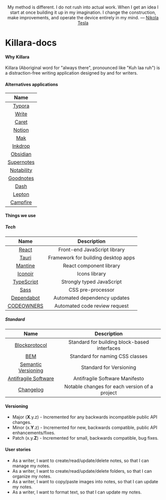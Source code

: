 <p align="center">My method is different. I do not rush into actual work. When I get an idea I start at once building it up in my imagination. I change the construction, make improvements, and operate the device entirely in my mind. ― <a href="https://www.goodreads.com/quotes/7143950-my-method-is-different-i-do-not-rush-into-actual">Nikola Tesla</a> </p>

# Killara-docs

#### Why Killara
Killara (Aboriginal word for "always there", pronounced like "Kuh laa ruh") is a distraction-free writing application designed by and for writers.


#### Alternatives applications

| Name                                          |
| :---:                                         |
| [Typora](https://typora.io/)                  |
| [Write](https://write.as/)                    |
| [Caret](https://caret.io/)                    |
| [Notion](https://www.notion.so/)              |
| [Mak](https://inns.studio/mak)                | 
| [Inkdrop](https://www.inkdrop.app/)           |
| [Obsidian](https://obsidian.md/)              |
| [Supernotes](https://supernotes.app/)         |
| [Notability](https://notability.com/)         |
| [Goodnotes](https://www.goodnotes.com/)       |
| [Dash](https://kapeli.com/dash)               |
| [Lepton](https://hackjutsu.com/Lepton/)       |
| [Campfire](https://www.campfirewriting.com/)  |

#### Things we use

##### Tech

| Name                                                                                                                                                                  | Description                                   |
| :---:                                                                                                                                                                 | :---:                                         |
| [React](https://reactjs.org/)                                                                                                                                         | Front-end JavaScript library                  |
| [Tauri](https://mantine.dev/)                                                                                                                                         | Framework for building desktop apps           |
| [Mantine](https://mantine.dev/)                                                                                                                                       | React component library                       |
| [Iconoir](https://iconoir.com/)                                                                                                                                       | Icons library                                 |
| [TypeScript](https://www.typescriptlang.org/)                                                                                                                         | Strongly typed JavaScript                     |
| [Sass](https://sass-lang.com/)                                                                                                                                        | CSS pre-processor                             |
| [Dependabot](https://github.com/dependabot)                                                                                                                           | Automated dependency updates                  |
| [CODEOWNERS](https://docs.github.com/en/repositories/managing-your-repositorys-settings-and-features/customizing-your-repository/about-code-owners)                   | Automated code review request                 |

##### Standard

| Name                                                                                        | Description                                      |
| :---:                                                                                       | :---:                                            |
| [Blockprotocol](https://blockprotocol.org/)                                                 | Standard for building block-based interfaces     |
| [BEM](https://andrew-barnes.medium.com/bem-and-sass-a-perfect-match-5e48d9bc3894)           | Standard for naming CSS classes                  |
| [Semantic Versioning](https://semver.org/)                                                  | Standard for Versioning                          |
| [Antifragile Software](https://www.sciencedirect.com/science/article/pii/S1877050916302290) | Antifragile Software Manifesto                   |
| [Changelog](https://keepachangelog.com/en/1.1.0/)                                           | Notable changes for each version of a project    |

#### Versioning

- Major (**X**.y.z) - Incremented for any backwards incompatible public API changes.
- Minor (x.**Y**.z) - Incremented for new, backwards compatible, public API enhancements/fixes.
- Patch (x.y.**Z**) - Incremented for small, backwards compatible, bug fixes.

#### User stories

- As a writer, I want to create/read/update/delete notes, so that I can manage my notes.
- As a writer, I want to create/read/update/delete folders, so that I can organize my notes.
- As a writer, I want to copy/paste images into notes, so that I can update my notes.
- As a writer, I want to format text, so that I can update my notes. 
